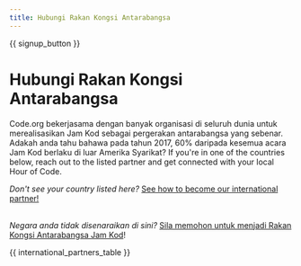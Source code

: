```yaml
---
title: Hubungi Rakan Kongsi Antarabangsa
---
```


{{ signup_button }}

# Hubungi Rakan Kongsi Antarabangsa

Code.org bekerjasama dengan banyak organisasi di seluruh dunia untuk merealisasikan Jam Kod sebagai pergerakan antarabangsa yang sebenar. Adakah anda tahu bahawa pada tahun 2017, 60% daripada kesemua acara Jam Kod berlaku di luar Amerika Syarikat? If you're in one of the countries below, reach out to the listed partner and get connected with your local Hour of Code.

*Don't see your country listed here?* [See how to become our international partner!](https://code.org/international/apply) <br /> <br />

*Negara anda tidak disenaraikan di sini?* [Sila memohon untuk menjadi Rakan Kongsi Antarabangsa Jam Kod](https://airtable.com/shreokz55rqubug8F)!

{{ international_partners_table }}